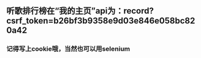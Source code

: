 ## 听歌排行榜在“我的主页”api为：record?csrf_token=b26bf3b9358e9d03e846e058bc820a42
### 记得写上cookie哦，当然也可以用selenium 
